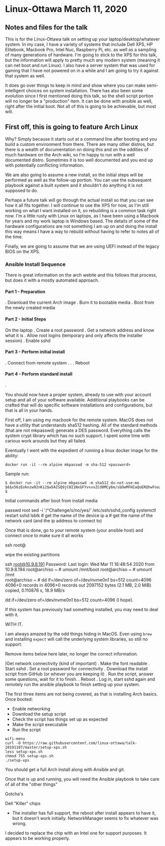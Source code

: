 # Linux-Ottawa March 11, 2020

## Notes and files for the talk

This is for the Linux-Ottawa talk on setting up your laptop/desktop/whatever system. In my case, I have a variety of systems that include Dell XPS, HP Elitebook, Macbook Pro, Intel Nuc, Raspberry Pi, etc. as well as a sampling of many generations of hardware. I'm going to stick to the XPS for this talk, but the information will apply to pretty much any modern system (meaning it can net boot and run Linux). I also have a server system that was used for gaming that I have not powered on in a while and I am going to try it against that system as well. 

It does go over things to keep in mind and show where you can make semi-intelligent choices on system installation. There has also been some evolution since I first mentioned doing this talk, so the shell script portion will no longer be a "production" item. It can be done with ansible as well, right after the initial boot.  Not all of this is going to be achievable, but most will.

## First off, this is going to feature Arch Linux

Why? Simply because it starts out at a command line after booting and you build a custom environment from there. There are many other distros, but there is a wealth of documentation on doing this and on the oddities of much hardware on the Arch wiki, so I'm happy to run with a well documented distro. Sometimes it is too well documented and you end up with potentially conflicting information.

We are also going to assume a new install, so the initial steps will be performed as well as the follow-up portion. You can use the subsequent playbook against a built system and it shouldn't do anything it is not supposed to do.

Perhaps a future talk will go through the actual install so that you can see how it all fits together. I will continue to use the XPS for now, as I'm still working on what I want installed on it, so rebuilding is a common task right now. I'm a little rusty with Linux on laptops, as I have been using a Macbook for years and my work laptop is Windows based. The details of some of the hardware configurations are not something I am up on and doing the install this way means I have a way to rebuild without having to refer to notes all of the time.

Finally, we are going to assume that we are using UEFI instead of the legacy BIOS on the XPS.

### Ansible Install Sequence

There is great information on the arch webite and this follows that process, but does it with a mostly automated approach.

#### Part 1 - Preparation
. Download the current Arch image
. Burn it to bootable media
. Boot from the newly created media

#### Part 2 - Initial Steps

On the laptop
. Create a root password
. Get a network address and know what it is
. Allow root logins (temporary and only affects the installer session)
. Enable sshd

#### Part 3 - Perform initial install
. Connect from remote system
.
.
. Reboot

#### Part 4 - Perform standard install
. 

You should now have a proper system, already to use with your account setup and all of your software available. Additional playbooks can be crafted that will do specific software installations and configurations, but that is all in your hands.

First off, I am using my macbook for the remote system. MacOS does not have a utility that understands sha512 hashing. All of the standard methods (that are not mkpasswd) generate a DES password. Everything calls the system crypt library which has no such support. I spent some time with carious work arounds but they all failed.

Eventually I went with the expedient of running a linux docker image for the ability:

```
docker run -it --rm alpine mkpasswd -m sha-512 <password>
```

Sample run:

```
$ docker run -it --rm alpine mkpasswd -m sha512 do-not-use-me
$6$x56zEoknzw92nKi2$w5AISQ9jC0I1NxGFYvvvxZCd0MCy6m/sbDwMFHIaQoERQhwFoozAqeyjcaETIcmNaKSjLUJKW8WUAk4ogFw8R1
$

```

Initial commands after boot from install media

passwd root 
sed -i '/^Challenge/s/no/yes/' /etc/ssh/sshd_config
systemctl restart sshd
lsblk # get the name of the device
ip a # get the name of the network card (and the ip address to connect to)

Once that is done, go to your remote system (your ansible host) and connect once to make sure it all works

ssh root@<ip from previous command>



wipe the existing partitions

ssh root@10.9.8.191
Password: 
Last login: Wed Mar 11 16:48:54 2020 from 10.9.8.194
root@archiso ~ # umount /mnt/boot
root@archiso ~ # umount /mnt     
root@archiso ~ # dd if=/dev/zero of=/dev/nvme0n1 bs=512 count=4096
4096+0 records in
4096+0 records out
2097152 bytes (2.1 MB, 2.0 MiB) copied, 0.110876 s, 18.9 MB/s



dd if=/dev/zero of=/dev/nvme0n1 bs=512 count=4096 (I hope).

If this system has previously had something installed, you may need to deal with it.


WITH IT. 

I am always amazed by the odd things hiding in MacOS. Even using `brew` and installing `expect` will call the underlying system libraries, so still no support.



Remove items below here later, no longer the correct information.

)Get network connectivity (kind of important)
. Make the font readable
. Start sshd
. Set a root password for connectivity
. Download the install script from GitHub (or whever you are keeping it)
. Run the script, answer some questions, wait for it to finish.
. Reboot
. Log in, start sshd again and remotely run the ansible playbook to finish setting up your system.

The first three items are not being covered, as that is installing Arch basics.
Once booted:
- Enable networking
- Download the setup script
- Check the script has things set up as expected
- Make the script executable
- Run the script

```
wifi-menu
curl -O https://raw.githubusercontent.com/linux-ottawa/talk-20191107/master/setup-xps.sh
less setup-xps.sh
chmod 755 setup-xps.sh
./setup-xps
```

You should get a full Arch install along with Ansible and git. 

Once that is up and running, you will need the Ansible playbook to take care of all of the "other things"


Gotcha's

Dell "Killer" chips
- The installer has full support, the reboot after install appears to have it, but it doesn't work initially. NetworkManager seems to fix whatever was wrong.

I decided to replace the chip with an Intel one for support purposes. It appears to be working properly.
